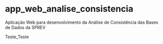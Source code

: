 # app_web_analise_consistencia
 Aplicação Web para desenvolvimento da Análise de Consistência das Bases de Dados da SPREV

Teste_Teste

